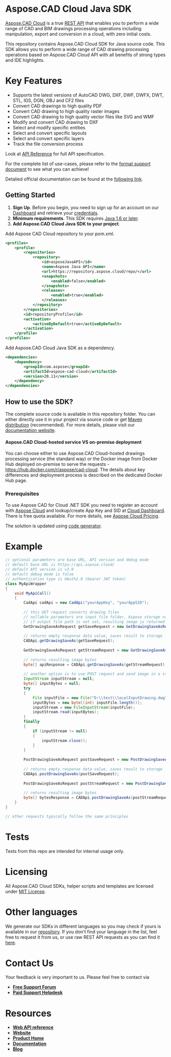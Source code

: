 # Aspose.CAD Cloud Java SDK
[Aspose.CAD Cloud](https://products.aspose.cloud/cad) is a true [REST API](https://apireference.aspose.cloud/cad/) that enables you to perform a wide range of CAD and BIM drawings processing operations including manipulation, export and conversion in a cloud, with zero initial costs.

This repository contains Aspose.CAD Cloud SDK for Java source code. This SDK allows you to perform a wide range of CAD drawing processing operations based on Aspose.CAD Cloud API with all benefits of strong types and IDE highlights.

# Key Features

* Supports the latest versions of AutoCAD DWG, DXF, DWF, DWFX, DWT, STL, IGS, DGN, OBJ and CF2 files
* Convert CAD drawings to high quality PDF
* Convert CAD drawing to high quality raster images
* Convert CAD drawing to high quality vector files like SVG and WMF
* Modify and convert CAD drawing to DXF
* Select and modify specific entities
* Select and convert specific layouts
* Select and convert specific layers
* Track the file conversion process

Look at [API Reference](https://apireference.aspose.cloud/cad/) for full API specification.

For the complete list of use-cases, please refer to the [format support document](https://docs.aspose.cloud/cad/supported-file-formats/) to see what you can achieve!

Detalied official documentation can be found at the [following link](https://docs.aspose.cloud/cad/).

## Getting Started

1. **Sign Up**. Before you begin, you need to sign up for an account on our [Dashboard](https://dashboard.aspose.cloud/) and retrieve your [credentials](https://dashboard.aspose.cloud/#/apps).
2. **Minimum requirements**. This SDK requires [Java 1.6 or later](https://java.com/download/).
3. **Add Aspose.CAD Cloud Java SDK to your project**. 

Add Aspose CAD Cloud repository to your pom.xml.
```xml
<profiles>
    <profile>
        <repositories>
            <repository>
                <id>asposeJavaAPI</id>
                <name>Aspose Java API</name>
                <url>https://repository.aspose.cloud/repo/</url>
                <snapshots>
                    <enabled>false</enabled>
                </snapshots>
                <releases>
                    <enabled>true</enabled>
                </releases>
            </repository>
        </repositories>
        <id>repositoryProfile</id>
        <activation>
            <activeByDefault>true</activeByDefault>
        </activation>
    </profile>
</profiles>
```

Add Aspose.CAD Cloud Java SDK as a dependency.
```xml
<dependencies>
    <dependency>
        <groupId>com.aspose</groupId>
        <artifactId>aspose-cad-cloud</artifactId>
        <version>20.11</version>
    </dependency>
</dependencies>
```

## How to use the SDK?

The complete source code is available in this repository folder. You can either directly use it in your project via source code or get [Maven distribution](https://repository.aspose.cloud/repo/com/aspose/aspose-cad-cloud/) (recommended). For more details, please visit our [documentation website](https://docs.aspose.cloud/cad/available-sdks/).

#### Aspose.CAD Cloud-hosted service VS on-premise deployment
You can choose either to use Aspose.CAD Cloud-hosted drawings processing service (the standard way) or the Docker image from Docker Hub deployed on-premise to serve the requests - https://hub.docker.com/r/aspose/cad-cloud.
The details about key differences and deployment process is described on the dedicated Docker Hub page.

### Prerequisites

To use Aspose CAD for Cloud .NET SDK you need to register an account with [Aspose Cloud](https://www.aspose.cloud/) and lookup/create App Key and SID at [Cloud Dashboard](https://dashboard.aspose.cloud/#/apps). There is free quota available. For more details, see [Aspose Cloud Pricing](https://purchase.aspose.cloud/pricing).

The solution is updated using [code generator](https://github.com/aspose-CAD-cloud/aspose-CAD-cloud-codegen).

# Example
```java
// optional parameters are base URL, API version and debug mode
// default base URL is https://api.aspose.cloud/
// default API version is v3.0
// default debug mode is false
// authentication type is OAuth2.0 (bearer JWT token)
class MyApiWrapper
{
    void MyApiCall()
    {
        CadApi cadApi = new CadApi("yourAppKey", "yourAppSID");
        
        // this GET request converts drawing files
        // nullable parameters are input file folder, Aspose storage name (if you have more than one storage and want to use non-default one), rasterization options and output file path 
        // if output file path is not set, resulting image is returned in a stream; otherwise, it's saved at the specified path in the storage and null is returned
        GetDrawingSaveAsRequest getSaveRequest = new GetDrawingSaveAsRequest("inputDrawing.dxf", "png", "InputFolder", "ResultFolder/resultDrawing.png", "Storage Name");
        
        // returns empty response data value, saves result to storage
        CADApi.getDrawingSaveAs(getSaveRequest);
        
        GetDrawingSaveAsRequest getStreamRequest = new GetDrawingSaveAsRequest("inputDrawing.dwg", "png", "InputFolder", null, null);
        
        // returns resulting image bytes
        byte[] apiResponse = CADApi.getDrawingSaveAs(getStreamRequest);
    
        // another option is to use POST request and send image in a stream, if it's not present in your storage   
        InputStream inputStream = null;
        byte[] inputBytes = null;
        try
        {
        	File inputFile = new File("D:\\test\\localInputDrawing.dwg");
        	inputBytes = new byte[(int) inputFile.length()];
        	inputStream = new FileInputStream(inputFile);
        	inputStream.read(inputBytes);
        }
        finally
        {
        	if (inputStream != null)
        	{
        		inputStream.close();
        	}
        }
        
        PostDrawingSaveAsRequest postSaveRequest = new PostDrawingSaveAsRequest(inputBytes, "png", "ResultFolder/resultDrawing.png", "My Storage");
        	
        // returns empty response data value, saves result to storage
        CADApi.postDrawingSaveAs(postSaveRequest);
        
        PostDrawingSaveAsRequest postStreamRequest = new PostDrawingSaveAsRequest(inputBytes, "png", null, "My Storage");
        	
        // returns resulting image bytes
        byte[] bytesResponse = CADApi.postDrawingSaveAs(postStreamRequest);
    }
}

// other requests typically follow the same principles
```

# Tests 
Tests from this repo are intended for internal usage only.

# Licensing
All Aspose.CAD Cloud SDKs, helper scripts and templates are licensed under [MIT License](LICENSE).

# Other languages
We generate our SDKs in different languages so you may check if yours is available in our [repository](https://github.com/aspose-cad-cloud). If you don't find your language in the list, feel free to request it from us, or use raw REST API requests as you can find it [here](https://products.aspose.cloud/cad/curl).

# Contact Us
Your feedback is very important to us. Please feel free to contact via
+ [**Free Support Forum**](https://forum.aspose.cloud/c/cad)
+ [**Paid Support Helpdesk**](https://helpdesk.aspose.cloud/)

# Resources
+ [**Web API reference**](https://apireference.aspose.cloud/cad/)
+ [**Website**](https://www.aspose.cloud/)
+ [**Product Home**](https://products.aspose.cloud/cad)
+ [**Documentation**](https://docs.aspose.cloud/cad/)
+ [**Blog**](https://blog.aspose.cloud/category/cad/)

